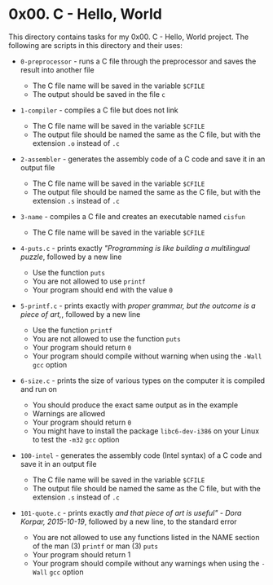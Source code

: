 # 0x00. C - Hello, World

This directory contains tasks for my 0x00. C - Hello, World  project. The following are scripts in this directory and their uses:

* `0-preprocessor` - runs a C file through the preprocessor and saves the result into another file

    * The C file name will be saved in the variable `$CFILE`
    * The output should be saved in the file `c`

* `1-compiler` - compiles a C file but does not link

    * The C file name will be saved in the variable `$CFILE`
    * The output file should be named the same as the C file, but with the extension `.o` instead of `.c`

* `2-assembler` - generates the assembly code of a C code and save it in an output file

    * The C file name will be saved in the variable `$CFILE`
    * The output file should be named the same as the C file, but with the extension `.s` instead of `.c`

* `3-name` - compiles a C file and creates an executable named `cisfun`

   * The C file name will be saved in the variable `$CFILE`

* `4-puts.c` - prints exactly *"Programming is like building a multilingual puzzle*, followed by a new line

   * Use the function `puts`
   * You are not allowed to use `printf`
   * Your program should end with the value `0`

* `5-printf.c` - prints exactly with *proper grammar, but the outcome is a piece of art,*, followed by a new line
   
   * Use the function `printf`
   * You are not allowed to use the function `puts`
   * Your program should return `0`
   * Your program should compile without warning when using the `-Wall` `gcc` option

* `6-size.c` -  prints the size of various types on the computer it is compiled and run on
   
   * You should produce the exact same output as in the example
   * Warnings are allowed
   * Your program should return `0`
   * You might have to install the package `libc6-dev-i386` on your Linux to test the `-m32` `gcc` option

* `100-intel` - generates the assembly code (Intel syntax) of a C code and save it in an output file
   
   * The C file name will be saved in the variable `$CFILE`
   * The output file should be named the same as the C file, but with the extension `.s` instead of `.c`

* `101-quote.c` - prints exactly *and that piece of art is useful" - Dora Korpar, 2015-10-19*, followed by a new line, to the standard error
   
  * You are not allowed to use any functions listed in the NAME section of the man (3) `printf` or man (3) `puts`
  * Your program should return 1
  * Your program should compile without any warnings when using the `-Wall` `gcc` option



